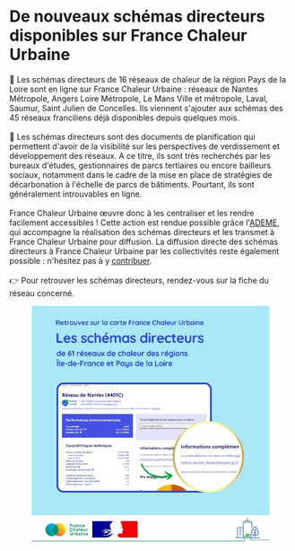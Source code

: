 # De nouveaux schémas directeurs disponibles sur France Chaleur Urbaine

📑 Les schémas directeurs de 16 réseaux de chaleur de la région Pays de la Loire sont en ligne sur France Chaleur Urbaine : réseaux de Nantes Métropole, Angers Loire Métropole, Le Mans Ville et métropole, Laval, Saumur, Saint Julien de Concelles. Ils viennent s'ajouter aux schémas des 45 réseaux franciliens déjà disponibles depuis quelques mois.\
\
🔎 Les schémas directeurs sont des documents de planification qui permettent d'avoir de la visibilité sur les perspectives de verdissement et développement des réseaux. A ce titre, ils sont très recherchés par les bureaux d'études, gestionnaires de parcs tertiaires ou encore bailleurs sociaux, notamment dans le cadre de la mise en place de stratégies de décarbonation à l'échelle de parcs de bâtiments. Pourtant, ils sont généralement introuvables en ligne.\
\
France Chaleur Urbaine œuvre donc à les centraliser et les rendre facilement accessibles ! Cette action est rendue possible grâce l'[ADEME](https://www.ademe.fr/), qui accompagne la réalisation des schémas directeurs et les transmet à France Chaleur Urbaine pour diffusion. La diffusion directe des schémas directeurs à France Chaleur Urbaine par les collectivités reste également possible : n'hésitez pas à y [contribuer](https://france-chaleur-urbaine.beta.gouv.fr/contribution).\
\
👉 Pour retrouver les schémas directeurs, rendez-vous sur la fiche du réseau concerné.

<figure><img src=".gitbook/assets/16 (3).jpg" alt=""><figcaption></figcaption></figure>
